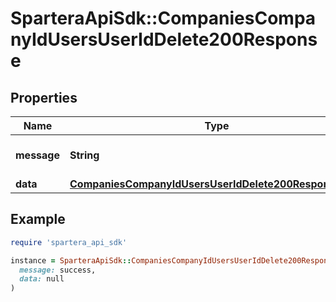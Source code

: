 # SparteraApiSdk::CompaniesCompanyIdUsersUserIdDelete200Response

## Properties

| Name | Type | Description | Notes |
| ---- | ---- | ----------- | ----- |
| **message** | **String** | Response status message |  |
| **data** | [**CompaniesCompanyIdUsersUserIdDelete200ResponseData**](CompaniesCompanyIdUsersUserIdDelete200ResponseData.md) |  |  |

## Example

```ruby
require 'spartera_api_sdk'

instance = SparteraApiSdk::CompaniesCompanyIdUsersUserIdDelete200Response.new(
  message: success,
  data: null
)
```

